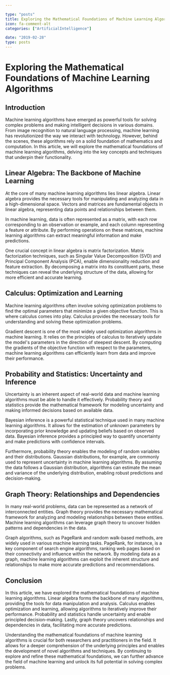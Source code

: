 ```yaml
---

type: "posts"
title: Exploring the Mathematical Foundations of Machine Learning Algorithms
icon: fa-comment-alt
categories: ["ArtificialIntelligence"]

date: "2019-02-28"
type: posts
---
```





# Exploring the Mathematical Foundations of Machine Learning Algorithms

## Introduction

Machine learning algorithms have emerged as powerful tools for solving complex problems and making intelligent decisions in various domains. From image recognition to natural language processing, machine learning has revolutionized the way we interact with technology. However, behind the scenes, these algorithms rely on a solid foundation of mathematics and computation. In this article, we will explore the mathematical foundations of machine learning algorithms, delving into the key concepts and techniques that underpin their functionality.

## Linear Algebra: The Backbone of Machine Learning

At the core of many machine learning algorithms lies linear algebra. Linear algebra provides the necessary tools for manipulating and analyzing data in a high-dimensional space. Vectors and matrices are fundamental objects in linear algebra, representing data points and relationships between them.

In machine learning, data is often represented as a matrix, with each row corresponding to an observation or example, and each column representing a feature or attribute. By performing operations on these matrices, machine learning algorithms can extract meaningful information and make predictions.

One crucial concept in linear algebra is matrix factorization. Matrix factorization techniques, such as Singular Value Decomposition (SVD) and Principal Component Analysis (PCA), enable dimensionality reduction and feature extraction. By decomposing a matrix into its constituent parts, these techniques can reveal the underlying structure of the data, allowing for more efficient and accurate learning.

## Calculus: Optimization and Learning

Machine learning algorithms often involve solving optimization problems to find the optimal parameters that minimize a given objective function. This is where calculus comes into play. Calculus provides the necessary tools for understanding and solving these optimization problems.

Gradient descent is one of the most widely used optimization algorithms in machine learning. It relies on the principles of calculus to iteratively update the model's parameters in the direction of steepest descent. By computing the gradients of the objective function with respect to the parameters, machine learning algorithms can efficiently learn from data and improve their performance.

## Probability and Statistics: Uncertainty and Inference

Uncertainty is an inherent aspect of real-world data and machine learning algorithms must be able to handle it effectively. Probability theory and statistics provide the mathematical framework for modeling uncertainty and making informed decisions based on available data.

Bayesian inference is a powerful statistical technique used in many machine learning algorithms. It allows for the estimation of unknown parameters by incorporating prior knowledge and updating beliefs based on observed data. Bayesian inference provides a principled way to quantify uncertainty and make predictions with confidence intervals.

Furthermore, probability theory enables the modeling of random variables and their distributions. Gaussian distributions, for example, are commonly used to represent uncertainty in machine learning algorithms. By assuming the data follows a Gaussian distribution, algorithms can estimate the mean and variance of the underlying distribution, enabling robust predictions and decision-making.

## Graph Theory: Relationships and Dependencies

In many real-world problems, data can be represented as a network of interconnected entities. Graph theory provides the necessary mathematical framework for analyzing and modeling relationships between these entities. Machine learning algorithms can leverage graph theory to uncover hidden patterns and dependencies in the data.

Graph algorithms, such as PageRank and random walk-based methods, are widely used in various machine learning tasks. PageRank, for instance, is a key component of search engine algorithms, ranking web pages based on their connectivity and influence within the network. By modeling data as a graph, machine learning algorithms can exploit the inherent structure and relationships to make more accurate predictions and recommendations.

## Conclusion

In this article, we have explored the mathematical foundations of machine learning algorithms. Linear algebra forms the backbone of many algorithms, providing the tools for data manipulation and analysis. Calculus enables optimization and learning, allowing algorithms to iteratively improve their performance. Probability and statistics handle uncertainty and enable principled decision-making. Lastly, graph theory uncovers relationships and dependencies in data, facilitating more accurate predictions.

Understanding the mathematical foundations of machine learning algorithms is crucial for both researchers and practitioners in the field. It allows for a deeper comprehension of the underlying principles and enables the development of novel algorithms and techniques. By continuing to explore and refine these mathematical foundations, we can further advance the field of machine learning and unlock its full potential in solving complex problems.